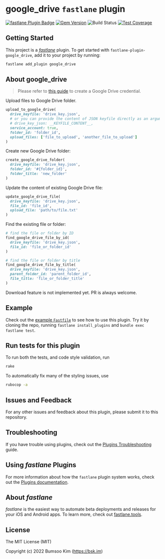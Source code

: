 # google_drive `fastlane` plugin

[![fastlane Plugin Badge](https://rawcdn.githack.com/fastlane/fastlane/master/fastlane/assets/plugin-badge.svg)](https://rubygems.org/gems/fastlane-plugin-google_drive)
[![Gem Version](https://badge.fury.io/rb/fastlane-plugin-google_drive.svg)](https://badge.fury.io/rb/fastlane-plugin-google_drive)
![Build Status](https://github.com/bskim45/fastlane-plugin-google_drive/actions/workflows/rubygems.yml/badge.svg)
[![Test Coverage](https://api.codeclimate.com/v1/badges/681ab1f5c19ca029dff4/test_coverage)](https://codeclimate.com/github/bskim45/fastlane-plugin-google_drive/test_coverage)

## Getting Started

This project is a [_fastlane_](https://github.com/fastlane/fastlane) plugin. To get started with `fastlane-plugin-google_drive`, add it to your project by running:

```bash
fastlane add_plugin google_drive
```

## About google_drive

> Please refer to [this guide](https://github.com/gimite/google-drive-ruby/blob/master/doc/authorization.md) to create a Google Drive credential.

Upload files to Google Drive folder.

```ruby
upload_to_google_drive(
  drive_keyfile: 'drive_key.json',
  # or you can provide the content of JSON keyfile directly as an argument
  # drive_key_json: __KEYFILE_CONTENT__,
  service_account: true,
  folder_id: 'folder_id',
  upload_files: ['file_to_upload', 'another_file_to_upload']
)
```

Create new Google Drive folder:

```ruby
create_google_drive_folder(
  drive_keyfile: 'drive_key.json',
  folder_id: '#{folder_id}',
  folder_title: 'new_folder'
)
```

Update the content of existing Google Drive file:

```ruby
update_google_drive_file(
  drive_keyfile: 'drive_key.json',
  file_id: 'file_id',
  upload_file: 'path/to/file.txt'
)
```

Find the existing file or folder:

```ruby
# find the file or folder by ID
find_google_drive_file_by_id(
  drive_keyfile: 'drive_key.json',
  file_id: 'file_or_folder_id'
)

# find the file or folder by title
find_google_drive_file_by_title(
  drive_keyfile: 'drive_key.json',
  parent_folder_id: 'parent_folder_id',
  file_title: 'file_or_folder_title'
)
```

Download feature is not implemented yet. PR is always welcome.

## Example

Check out the [example `Fastfile`](fastlane/Fastfile) to see how to use this plugin. Try it by cloning the repo, running `fastlane install_plugins` and `bundle exec fastlane test`.

## Run tests for this plugin

To run both the tests, and code style validation, run

```bash
rake
```

To automatically fix many of the styling issues, use

```bash
rubocop -a
```

## Issues and Feedback

For any other issues and feedback about this plugin, please submit it to this repository.

## Troubleshooting

If you have trouble using plugins, check out the [Plugins Troubleshooting](https://docs.fastlane.tools/plugins/plugins-troubleshooting/) guide.

## Using _fastlane_ Plugins

For more information about how the `fastlane` plugin system works, check out the [Plugins documentation](https://docs.fastlane.tools/plugins/create-plugin/).

## About _fastlane_

_fastlane_ is the easiest way to automate beta deployments and releases for your iOS and Android apps. To learn more, check out [fastlane.tools](https://fastlane.tools).

## License

The MIT License (MIT)

Copyright (c) 2022 Bumsoo Kim (<https://bsk.im>)

